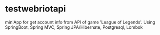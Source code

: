 # testwebriotapi
miniApp for get account info from API of game 'League of Legends'.
Using SpringBoot, Spring MVC, Spring JPA/Hibernate, Postgresql, Lombok
